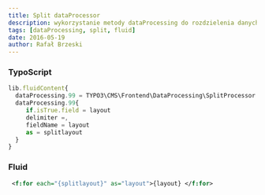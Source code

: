 ```yaml
---
title: Split dataProcessor
description: wykorzystanie metody dataProcessing do rozdzielenia danych podanych po przecinku w polu i wykorzystanie tych danych w szablonie fluid
tags: [dataProcessing, split, fluid]
date: 2016-05-19
author: Rafał Brzeski
---
```


### TypoScript

~~~ js
lib.fluidContent{
  dataProcessing.99 = TYPO3\CMS\Frontend\DataProcessing\SplitProcessor
  dataProcessing.99{
     if.isTrue.field = layout
     delimiter =,
     fieldName = layout     
     as = splitlayout  
  }
}
~~~
 
### Fluid

~~~ xml
 <f:for each="{splitlayout}" as="layout">{layout} </f:for>
~~~
